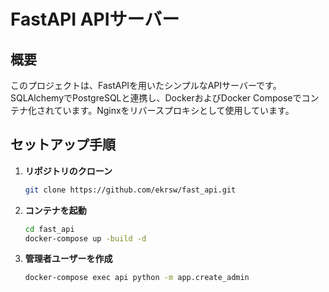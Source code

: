 # FastAPI APIサーバー

## 概要

このプロジェクトは、FastAPIを用いたシンプルなAPIサーバーです。SQLAlchemyでPostgreSQLと連携し、DockerおよびDocker Composeでコンテナ化されています。Nginxをリバースプロキシとして使用しています。

## セットアップ手順

1. **リポジトリのクローン**
   ```bash
   git clone https://github.com/ekrsw/fast_api.git
2. **コンテナを起動**
   ```bash
   cd fast_api
   docker-compose up -build -d
3. **管理者ユーザーを作成**
   ```bash
   docker-compose exec api python -m app.create_admin
